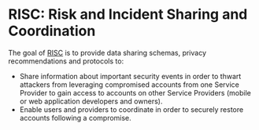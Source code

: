 # RISC: Risk and Incident Sharing and Coordination #

The goal of [RISC](http://openid.net/wg/risc/) is to provide data sharing schemas,
privacy recommendations and protocols to:

* Share information about important security events in order to thwart attackers from
leveraging compromised accounts from one Service Provider to gain access to accounts on
other Service Providers (mobile or web application developers and owners).
* Enable users and providers to coordinate in order to securely restore accounts
following a compromise.

